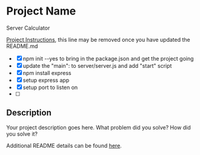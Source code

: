 # Project Name
Server Calculator

[Project Instructions](./INSTRUCTIONS.md), this line may be removed once you have updated the README.md
-[x] npm init --yes to bring in the package.json and get the project going
-[x] update the "main": to server/server.js and add "start" script
-[x] npm install express
-[X] setup express app 
-[x] setup port to listen on
-[ ]

## Description

Your project description goes here. What problem did you solve? How did you solve it?

Additional README details can be found [here](https://github.com/PrimeAcademy/readme-template/blob/master/README.md).
